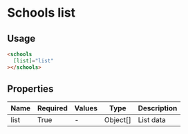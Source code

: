 # Schools list

## Usage

```html
<schools
  [list]="list"
></schools>
```

## Properties

| Name  | Required  | Values  |  Type | Description  |
|---|---|---|---|---|
| list | True | - | Object[] | List data